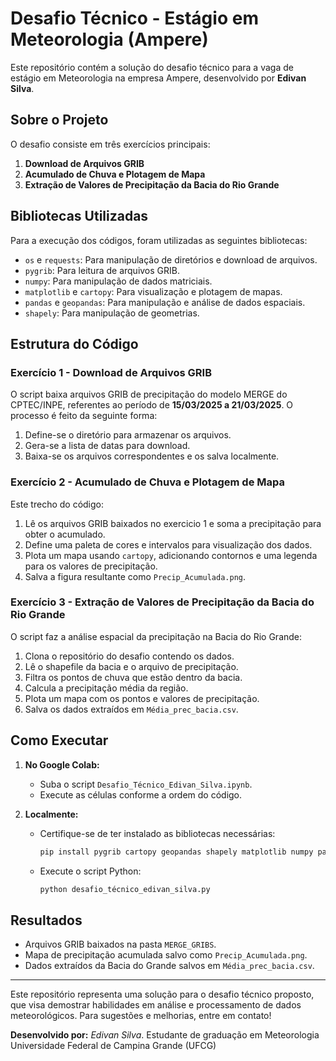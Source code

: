# Desafio Técnico - Estágio em Meteorologia (Ampere)

Este repositório contém a solução do desafio técnico para a vaga de estágio em Meteorologia na empresa Ampere, desenvolvido por **Edivan Silva**.

## Sobre o Projeto

O desafio consiste em três exercícios principais:

1. **Download de Arquivos GRIB**
2. **Acumulado de Chuva e Plotagem de Mapa**
3. **Extração de Valores de Precipitação da Bacia do Rio Grande**

## Bibliotecas Utilizadas

Para a execução dos códigos, foram utilizadas as seguintes bibliotecas:

- `os` e `requests`: Para manipulação de diretórios e download de arquivos.
- `pygrib`: Para leitura de arquivos GRIB.
- `numpy`: Para manipulação de dados matriciais.
- `matplotlib` e `cartopy`: Para visualização e plotagem de mapas.
- `pandas` e `geopandas`: Para manipulação e análise de dados espaciais.
- `shapely`: Para manipulação de geometrias.

## Estrutura do Código

### Exercício 1 - Download de Arquivos GRIB

O script baixa arquivos GRIB de precipitação do modelo MERGE do CPTEC/INPE, referentes ao período de **15/03/2025 a 21/03/2025**. O processo é feito da seguinte forma:

1. Define-se o diretório para armazenar os arquivos.
2. Gera-se a lista de datas para download.
3. Baixa-se os arquivos correspondentes e os salva localmente.

### Exercício 2 - Acumulado de Chuva e Plotagem de Mapa

Este trecho do código:

1. Lê os arquivos GRIB baixados no exercicio 1 e soma a precipitação para obter o acumulado.
2. Define uma paleta de cores e intervalos para visualização dos dados.
3. Plota um mapa usando `cartopy`, adicionando contornos e uma legenda para os valores de precipitação.
4. Salva a figura resultante como `Precip_Acumulada.png`.

### Exercício 3 - Extração de Valores de Precipitação da Bacia do Rio Grande

O script faz a análise espacial da precipitação na Bacia do Rio Grande:

1. Clona o repositório do desafio contendo os dados.
2. Lê o shapefile da bacia e o arquivo de precipitação.
3. Filtra os pontos de chuva que estão dentro da bacia.
4. Calcula a precipitação média da região.
5. Plota um mapa com os pontos e valores de precipitação.
6. Salva os dados extraídos em `Média_prec_bacia.csv`.

## Como Executar

1. **No Google Colab:**
   - Suba o script `Desafio_Técnico_Edivan_Silva.ipynb`.
   - Execute as células conforme a ordem do código.
   
2. **Localmente:**
   - Certifique-se de ter instalado as bibliotecas necessárias:
     ```sh
     pip install pygrib cartopy geopandas shapely matplotlib numpy pandas requests
     ```
   - Execute o script Python:
     ```sh
     python desafio_técnico_edivan_silva.py
     ```

## Resultados

- Arquivos GRIB baixados na pasta `MERGE_GRIBS`.
- Mapa de precipitação acumulada salvo como `Precip_Acumulada.png`.
- Dados extraídos da Bacia do Grande salvos em `Média_prec_bacia.csv`.

---

Este repositório representa uma solução para o desafio técnico proposto, que visa demostrar habilidades em análise e processamento de dados meteorológicos. Para sugestões e melhorias, entre em contato!

**Desenvolvido por:** *Edivan Silva*.
Estudante de graduação em Meteorologia 
Universidade Federal de Campina Grande (UFCG)


